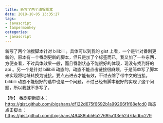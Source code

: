 ```yaml
---
title: 新写了两个油猴脚本
date: 2018-10-05 13:35:27
tags:
- javascript
- tampermonkey
categories:
- javascript
---
```


新写了两个油猴脚本针对 bilibili 。具体可以到我的 gist 上看，一个是针对番剧更新的，原本有一个番剧更新的脚本，但只是加了个标签而已，我又加了一些东西，方便查看，不过具体效果一般，而且番剧状态不能很好的体现，现没有找到好的 api 。另一个是针对 bilibili 动态的，动态不能点击链接很麻烦，于是简单写了脚本来实现将地址转换为链接。要点击进去才能有效，不过去除了带中文的链接。 bilibili 动态不能很好的选中也是一个问题，不过已经有脚本很好的实现了这个问题，所以我就不多写了。
<!--more-->
【附】
番剧更新脚本： https://gist.github.com/bigshans/df122d675f6592b1a99266f1f68efcd0
动态点击脚本： https://gist.github.com/bigshans/49488bb56a27695a1f3e52d7dadbc279
